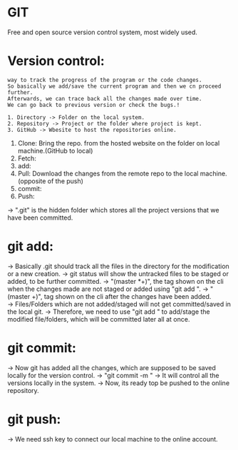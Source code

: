 # GIT

Free and open source version control system, most widely used.

# Version control: 
    way to track the progress of the program or the code changes.
    So basically we add/save the current program and then we cn proceed further.
    Afterwards, we can trace back all the changes made over time.
    We can go back to previous version or check the bugs.!

    1. Directory -> Folder on the local system.
    2. Repository -> Project or the folder where project is kept.
    3. GitHub -> Wbesite to host the repositories online.

1. Clone: Bring the repo. from the hosted website on the folder on local machine.(GitHub to local)
2. Fetch: 
3. add:
4. Pull: Download the changes from the remote repo to the local machine. (opposite of the push)
5. commit: 
6. Push: 

-> ".git" is the hidden folder which stores all the project versions that we have been committed.

# git add:
-> Basically .git should track all the files in the directory for the modification or a new creation.
-> git status will show the untracked files to be staged or added, to be further committed. 
-> "(master *+)", the tag shown on the cli when the changes made are not staged or added using "git add <filename>".
-> "(master +)", tag shown on the cli after the changes have been added.  
-> Files/Folders which are not added/staged will not get committed/saved in the local git. 
-> Therefore, we need to use "git add <filename>" to add/stage the modified file/folders, which will be committed later all at once.

# git commit:
-> Now git has added all the changes, which are supposed to be saved locally for the version control.
-> "git commit -m <message>"
-> It will control all the versions locally in the system.
-> Now, its ready top be pushed to the online repository.

# git push: 
-> We need ssh key to connect our local machine to the online account.
 
